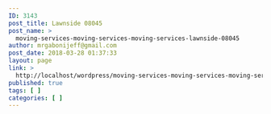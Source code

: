 ```yaml
---
ID: 3143
post_title: Lawnside 08045
post_name: >
  moving-services-moving-services-moving-services-lawnside-08045
author: mrgabonijeff@gmail.com
post_date: 2018-03-28 01:37:33
layout: page
link: >
  http://localhost/wordpress/moving-services-moving-services-moving-services-lawnside-08045/
published: true
tags: [ ]
categories: [ ]
---
```

